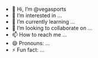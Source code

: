 - 👋 Hi, I’m @vegasports
- 👀 I’m interested in ...
- 🌱 I’m currently learning ...
- 💞️ I’m looking to collaborate on ...
- 📫 How to reach me ...
- 😄 Pronouns: ...
- ⚡ Fun fact: ...

<!---
vegasports/vegasports is a ✨ special ✨ repository because its `README.md` (this file) appears on your GitHub profile.
You can click the Preview link to take a look at your changes.
--->
